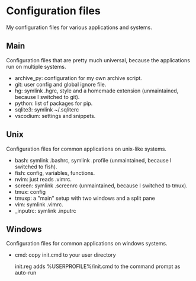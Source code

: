 # Configuration files

My configuration files for various applications and systems.

## Main

Configuration files that are pretty much universal, because the applications
run on multiple systems.

- archive_py: configuration for my own archive script.
- git: user config and global ignore file.
- hg: symlink .hgrc, style and a homemade extension (unmaintained, because I switched to git).
- python: list of packages for pip.
- sqlite3: symlink ~/.sqliterc
- vscodium: settings and snippets.

## Unix

Configuration files for common applications on unix-like systems.

- bash: symlink .bashrc, symlink .profile (unmaintained, because I switched to fish).
- fish: config, variables, functions.
- nvim: just reads .vimrc.
- screen: symlink .screenrc (unmaintained, because I switched to tmux).
- tmux: config
- tmuxp: a "main" setup with two windows and a split pane
- vim: symlink .vimrc.
- _inputrc: symlink .inputrc

## Windows

Configuration files for common applications on windows systems.

- cmd: copy init.cmd to your user directory

  init.reg adds %USERPROFILE%/init.cmd to the command prompt as auto-run

